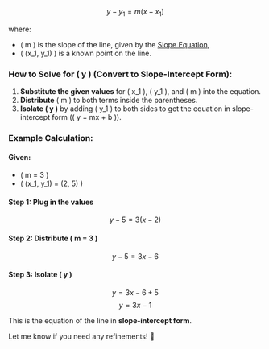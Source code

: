 $$
y - y_1 = m(x - x_1)
$$

where:
- \( m \) is the slope of the line, given by the [Slope Equation](obsidian://open?vault=Documentation&file=Formulas%2FSlope%2FSlope),
- \( (x_1, y_1) \) is a known point on the line.

### How to Solve for \( y \) (Convert to Slope-Intercept Form):
1. **Substitute the given values** for \( x_1 \), \( y_1 \), and \( m \) into the equation.
2. **Distribute** \( m \) to both terms inside the parentheses.
3. **Isolate \( y \)** by adding \( y_1 \) to both sides to get the equation in slope-intercept form (\( y = mx + b \)).

### Example Calculation:
#### Given:
- \( m = 3 \)
- \( (x_1, y_1) = (2, 5) \)

#### Step 1: Plug in the values
$$
y - 5 = 3(x - 2)
$$

#### Step 2: Distribute \( m = 3 \)
$$
y - 5 = 3x - 6
$$

#### Step 3: Isolate \( y \)
$$
y = 3x - 6 + 5
$$
$$
y = 3x - 1
$$

This is the equation of the line in **slope-intercept form**.

Let me know if you need any refinements! 🚀

